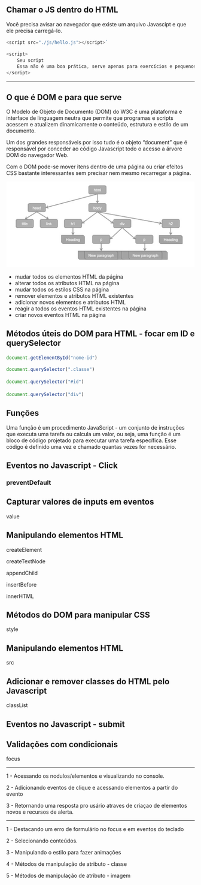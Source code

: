 
## Chamar o JS dentro do HTML

Você precisa avisar ao navegador que existe um arquivo Javascipt e que ele precisa carregá-lo.

``` javascript
<script src="./js/hello.js"></script>`
```

```javascript
<script>
    Seu script
    Essa não é uma boa prática, serve apenas para exercícios e pequenos testes.
</script>
```
---

## O que é DOM e para que serve

O Modelo de Objeto de Documento (DOM) do W3C é uma plataforma e interface de linguagem neutra que permite que programas e scripts acessem e atualizem dinamicamente o conteúdo, estrutura e estilo de um documento.

Um dos grandes responsáveis por isso tudo é o objeto “document” que é responsável por conceder ao código Javascript todo o acesso a árvore DOM do navegador Web. 

Com o DOM pode-se mover itens dentro de uma página ou criar efeitos CSS bastante interessantes sem precisar nem mesmo recarregar a página.

<img src="assets/dom.png">

- mudar todos os elementos HTML da página
- alterar todos os atributos HTML na página
- mudar todos os estilos CSS na página
- remover elementos e atributos HTML existentes
- adicionar novos elementos e atributos HTML
- reagir a todos os eventos HTML existentes na página
- criar novos eventos HTML na página


## Métodos úteis do DOM para HTML - focar em ID e querySelector

```javascript
document.getElementById("nome-id")

```

```javascript
document.querySelector(".classe")

document.querySelector("#id")

document.querySelector("div")

```

## Funções

Uma função é um procedimento JavaScript - um conjunto de instruções que executa uma tarefa ou calcula um valor,
ou seja,
uma função é um bloco de código projetado para executar uma tarefa específica. Esse código é definido uma vez e chamado quantas vezes for necessário.



## Eventos no Javascript - Click 

### preventDefault


## Capturar valores de inputs em eventos

value

## Manipulando elementos HTML

createElement

createTextNode

appendChild

insertBefore

innerHTML


## Métodos do DOM para manipular CSS

style

## Manipulando elementos HTML

src

## Adicionar e remover classes do HTML pelo Javascript

classList
## Eventos no Javascript - submit

## Validações com condicionais

focus

----

1 - Acessando os nodulos/elementos e visualizando no console.

2 - Adicionando eventos de clique e acessando elementos a partir do evento

3 - Retornando uma resposta pro usário atraves de criaçao de elementos novos e recursos de alerta.

---

1 - Destacando um erro de formulário no focus e em eventos do teclado

2 - Selecionando conteúdos.

3 - Manipulando o estilo para fazer animações

4 - Métodos de manipulação de atributo - classe

5 - Métodos de manipulação de atributo - imagem